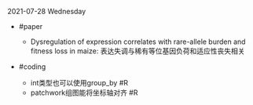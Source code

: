 2021-07-28 Wednesday


- #paper
  - Dysregulation of expression correlates with rare-allele burden and fitness loss in maize: 表达失调与稀有等位基因负荷和适应性丧失相关


- #coding
  - int类型也可以使用group_by #R
  - patchwork组图能将坐标轴对齐 #R








